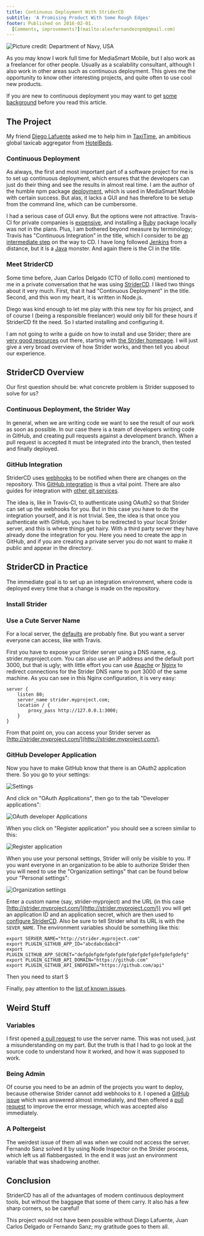 ```yaml
---
title: Continuous Deployment With StriderCD
subtitle: 'A Promising Product With Some Rough Edges'
footer: Published on 2016-02-01.
  [Comments, improvements?](mailto:alexfernandeznpm@gmail.com)
---
```


![Picture credit: [Department of Navy, USA](https://commons.wikimedia.org/wiki/File:Photograph_with_caption_%22View_of_Attendance_at_a_Movie_in_Permanent_Recreation_Building,%22_U.S._Naval_Ammunition..._-_NARA_-_283490.jpg)](pics/attendance.jpg "View of Attendance at a Movie in Permanent Recreation Building")

As you may know I work full time for MediaSmart Mobile,
but I also work as a freelancer for other people.
Usually as a scalability consultant,
although I also work in other areas
such as continuous deployment.
This gives me the opportunity to know other interesting projects,
and quite often to use cool new products.

If you are new to continuous deployment
you may want to get
[some background](http://alexfernandez.github.io/2012/continuous-deployment.html)
before you read this article.

## The Project

My friend [Diego Lafuente](https://twitter.com/tufosa)
asked me to help him in
[TaxiTime](http://taxitime.com),
an ambitious global taxicab aggregator from
[HotelBeds](http://www.hotelbeds.com/home).

### Continuous Deployment

As always, the first and most important part of a software project for me
is to set up continuous deployment,
which ensures that the developers can just do their thing
and see the results in almost real time.
I am the author of the humble npm package
[deployment](https://www.npmjs.com/package/deployment),
which is used in MediaSmart Mobile with certain success.
But alas, it lacks a GUI and has therefore to be setup from the command line,
which can be cumbersome.

I had a serious case of GUI envy.
But the options were not attractive.
Travis-CI for private companies is
[expensive](https://travis-ci.com/plans),
and installing a
[Ruby](https://github.com/travis-ci/travis-ci)
package locally was not in the plans.
Plus, I am bothered beyond measure by terminology;
Travis has "Continuous Integration" in the title,
which I consider to be
[an intermediate step](http://alexfernandez.github.io/2012/continuous-deployment.html)
on the way to CD.
I have long followed [Jenkins](https://jenkins-ci.org/)
from a distance,
but it is a
[Java](https://github.com/jenkinsci/jenkins) monster.
And again there is the CI in the title.

### Meet StriderCD

Some time before, Juan Carlos Delgado (CTO of llollo.com)
mentioned to me in a private conversation that he was using
[StriderCD](http://stridercd.com).
I liked two things about it very much.
First, that it had "Continuous Deployment" in the title.
Second, and this won my heart, it is written in Node.js.

Diego was kind enough to let me play with this new toy for his project,
and of course I (being a responsible freelancer)
would only bill for these hours if StriderCD fit the need.
So I started installing and configuring it.

I am not going to write a guide on how to install and use Strider;
there are
[very good resources](https://futurestud.io/blog/strider-getting-started-platform-overview)
out there,
starting with
[the Strider homepage](https://github.com/Strider-CD/strider#overview).
I will just give a very broad overview of how Strider works,
and then tell you about our experience.

## StriderCD Overview

Our first question should be:
what concrete problem is Strider supposed to solve for us?

### Continuous Deployment, the Strider Way

In general, when we are writing code we want to see the result of our work
as soon as possible.
In our case there is a team of developers writing code in GitHub,
and creating pull requests against a development branch.
When a pull request is accepted it must be integrated into the branch,
then tested and finally deployed.

### GitHub Integration

StriderCD uses [webhooks](https://developer.github.com/webhooks/)
to be notified when there are changes on the repository.
This [GitHub integration](https://github.com/Strider-CD/strider-github)
is thus a vital point.
There are also guides for integration with
[other git services](https://github.com/Strider-CD/strider#additional-configurations).

The idea is, like in Travis-CI,
to authenticate using OAuth2 so that Strider
can set up the webhooks for you.
But in this case you have to do the integration yourself,
and it is not trivial.
See, the idea is that once you authenticate with GitHub,
you have to be redirected to your local Strider server,
and this is where things get hairy.
With a third party server they have already done the integration for you.
Here you need to create the app in GitHub,
and if you are creating a private server
you do not want to make it public and appear in the directory.

## StriderCD in Practice

The immediate goal is to set up an integration environment,
where code is deployed every time that a change is made on the repository.

### Install Strider

### Use a Cute Server Name

For a local server, the
[defaults](https://github.com/Strider-CD/strider-github#required-configuration)
are probably fine.
But you want a server everyone can access,
like with Travis.

First you have to expose your Strider server using a DNS name,
e.g. strider.myproject.com.
You can also use an IP address and the default port 3000,
but that is ugly;
with little effort you can use
[Apache](https://www.digitalocean.com/community/tutorials/how-to-use-apache-http-server-as-reverse-proxy-using-mod_proxy-extension)
or
[Nginx](https://www.nginx.com/resources/admin-guide/reverse-proxy/)
to redirect connections for the Strider DNS name to port 3000 of the same machine.
As you can see in this Nginx configuration,
it is very easy:

```
server {
    listen 80;
    server_name strider.myproject.com;
    location / {
        proxy_pass http://127.0.0.1:3000;
    }
}
```

From that point on,
you can access your Strider server as
[http://strider.myproject.com/](http://strider.myproject.com/).

### GitHub Developer Application

Now you have to make GitHub know that there is an OAuth2 application there.
So you go to your settings:

![Settings](pics/settings.png "Your GitHub settings")

And click on "OAuth Applications", then go to the tab "Developer applications":

![OAuth developer Applications](pics/dev-applications.png "Your developer applications")

When you click on "Register application" you should see a screen similar to this:

![Register application](pics/register-application.png "Register a new developer applications")

When you use your personal settings,
Strider will only be visible to you.
If you want everyone in an organization to be able to authorize Strider
then you will need to use the "Organization settings"
that can be found below your "Personal settings":

![Organization settings](pics/org-settings.png "Organization settings below Personal settings")

Enter a custom name (say, strider-myproject)
and the URL
(in this case [http://strider.myproject.com/](http://strider.myproject.com/))
you will get an application ID and an application secret,
which are then used to
[configure StriderCD](https://github.com/Strider-CD/strider-github#required-configuration).
Also be sure to tell Strider what its URL is with the `SEVER_NAME`.
The environment variables should be something like this:

```
export SERVER_NAME="http://strider.myproject.com"
export PLUGIN_GITHUB_APP_ID="abcdabcdabcd"
export PLUGIN_GITHUB_APP_SECRET="defgdefgdefgdefgdefgdefgdefgdefgdefgdefg"
export PLUGIN_GITHUB_API_DOMAIN="https://github.com"
export PLUGIN_GITHUB_API_ENDPOINT="https://github.com/api"
```

Then you need to start S

Finally, pay attention to the
[list of known issues](https://github.com/Strider-CD/strider-github#known-issues-with-githubcom).

## Weird Stuff

### Variables

I first opened
[a pull request](https://github.com/Strider-CD/strider-github/pull/59)
to use the server name.
This was not used, just a misunderstanding on my part.
But the truth is that I had to go look at the source code to understand how it worked,
and how it was supposed to work.

### Being Admin

Of course you need to be an admin of the projects you want to deploy,
because otherwise Strider cannot add webhooks to it.
I opened a
[GitHub issue](https://github.com/Strider-CD/strider-github/issues/60)
which was answered almost immediately,
and then offered a
[pull request](https://github.com/Strider-CD/strider-github/pull/61)
to improve the error message,
which was accepted also immediately.

### A Poltergeist

The weirdest issue of them all was when we could not access
the server.
Fernando Sanz solved it by using Node Inspector on the Strider process,
which left us all flabbergasted.
In the end it was just an environment variable that was shadowing another.

## Conclusion

StriderCD has all of the advantages of modern continuous deployment tools,
but without the baggage that some of them carry.
It also has a few sharp corners,
so be careful!

This project would not have been possible without Diego Lafuente,
Juan Carlos Delgado or Fernando Sanz;
my gratitude goes to them all.

